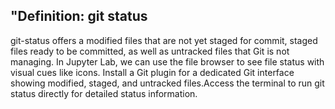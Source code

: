 ## "Definition: git status
git-status offers a modified files that are not yet staged for commit, staged files ready to be committed, as well as untracked files that Git is not managing.
In Jupyter Lab, we can use the file browser to see file status with visual cues like icons.
Install a Git plugin for a dedicated Git interface showing modified, staged, and untracked files.Access the terminal to run git status directly for detailed status information.
